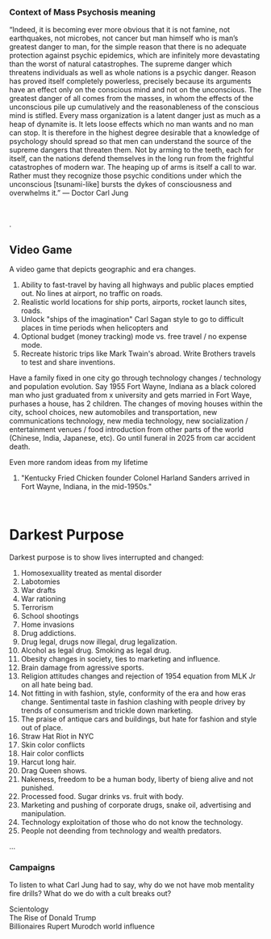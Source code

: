 ### Context of Mass Psychosis meaning

“Indeed, it is becoming ever more obvious that it is not famine, not earthquakes, not microbes, not cancer but man himself who is man’s greatest danger to man, for the simple reason that there is no adequate protection against psychic epidemics, which are infinitely more devastating than the worst of natural catastrophes. The supreme danger which threatens individuals as well as whole nations is a psychic danger. Reason has proved itself completely powerless, precisely because its arguments have an effect only on the conscious mind and not on the unconscious. The greatest danger of all comes from the masses, in whom the effects of the unconscious pile up cumulatively and the reasonableness of the conscious mind is stifled. Every mass organization is a latent danger just as much as a heap of dynamite is. It lets loose effects which no man wants and no man can stop. It is therefore in the highest degree desirable that a knowledge of psychology should spread so that men can understand the source of the supreme dangers that threaten them. Not by arming to the teeth, each for itself, can the nations defend themselves in the long run from the frightful catastrophes of modern war. The heaping up of arms is itself a call to war. Rather must they recognize those psychic conditions under which the unconscious \[tsunami-like\] bursts the dykes of consciousness and overwhelms it.” ― Doctor Carl Jung

&nbsp;

.

## Video Game

A video game that depicts geographic and era changes.

1. Ability to fast-travel by having all highways and public places emptied out. No lines at airport, no traffic on roads.
2. Realistic world locations for ship ports, airports, rocket launch sites, roads.
3. Unlock "ships of the imagination" Carl Sagan style to go to difficult places in time periods when helicopters and
4. Optional budget (money tracking) mode vs. free travel / no expense mode.
5. Recreate historic trips like Mark Twain's abroad. Write Brothers travels to test and share inventions.

Have a family fixed in one city go through technology changes / technology and population evolution. Say 1955 Fort Wayne, Indiana as a black colored man who just graduated from x university and gets married in Fort Waye, purhases a house, has 2 children. The changes of moving houses within the city, school choices, new automobiles and transportation, new communications technology, new media technology, new socialization / entertainment venues / food introduction from other parts of the world (Chinese, India, Japanese, etc). Go until funeral in 2025 from car accident death.

Even more random ideas from my lifetime

1. "Kentucky Fried Chicken founder Colonel Harland Sanders arrived in Fort Wayne, Indiana, in the mid-1950s."


&nbsp;

# Darkest Purpose

Darkest purpose is to show lives interrupted and changed:

1. Homosexuallity treated as mental disorder
2. Labotomies
3. War drafts
4. War rationing
5. Terrorism
6. School shootings
7. Home invasions
8. Drug addictions.
9. Drug legal, drugs now illegal, drug legalization.
10. Alcohol as legal drug. Smoking as legal drug.
11. Obesity changes in society, ties to marketing and influence.
12. Brain damage from agressive sports.
13. Religion attitudes changes and rejection of 1954 equation from MLK Jr on all hate being bad.
14. Not fitting in with fashion, style, conformity of the era and how eras change. Sentimental taste in fashion clashing with people drivey by trends of consumerism and trickle down marketing.
15. The praise of antique cars and buildings, but hate for fashion and style out of place.
16. Straw Hat Riot in NYC
17. Skin color conflicts
18. Hair color conflicts
19. Harcut long hair.
20. Drag Queen shows.
21. Nakeness, freedom to be a human body, liberty of bieng alive and not punished.
22. Processed food. Sugar drinks vs. fruit with body.
23. Marketing and pushing of corporate drugs, snake oil, advertising and manipulation.
24. Technology exploitation of those who do not know the technology.
25. People not deending from technology and wealth predators.

...

### Campaigns

To listen to what Carl Jung had to say, why do we not have mob mentality fire drills? What do we do with a cult breaks out?

Scientology   
The Rise of Donald Trump    
Billionaires Rupert Murodch world influence    

